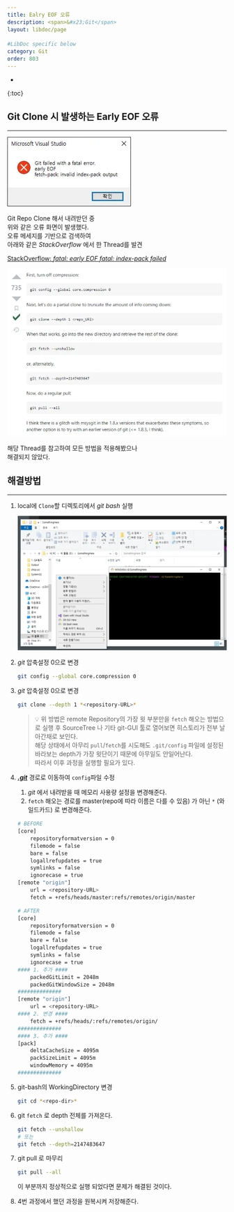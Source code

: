 ```yaml
---
title: Ealry EOF 오류
description: <span>&#x23;Git</span>
layout: libdoc/page

#LibDoc specific below
category: Git
order: 803
---
```

* 
{:toc}

## Git Clone 시 발생하는 Early EOF 오류
---
![](/assets/docs/800_Git/803/1.webp)

Git Repo Clone 해서 내려받던 중<br/>
위와 같은 오류 화면이 발생했다.<br/>
오류 메세지를 기반으로 검색하여<br/>
아래와 같은 *StackOverflow* 에서 한 Thread를 발견

[StackOverflow: *fatal: early EOF fatal: index-pack failed*](https://stackoverflow.com/questions/21277806/fatal-early-eof-fatal-index-pack-failed)

![](/assets/docs/800_Git/803/2.webp)

해당 Thread를 참고하여 모든 방법을 적용해봤으나<br/>
해결되지 않았다.<br/>
    
## 해결방법
---
1. local에 `Clone`할 디렉토리에서 *git bash* 실행
    
    ![](/assets/docs/800_Git/803/3.webp)
    
2. *git* 압축설정 0으로 변경
    
    ```bash
    git config --global core.compression 0
    ```
    
3. *git* 압축설정 0으로 변경
    
    ```bash
    git clone --depth 1 *<repository-URL>*
    ```
    
    > 💡
    > 위 방법은 remote Repository의 가장 윗 부분만을
    > `fetch` 해오는 방법으로 실행 후
    > SourceTree 나 기타 git-GUI 툴로 열어보면
    > 히스토리가 전부 날아간채로 보인다.<br/>
    > 해당 상태에서 아무리 `pull`/`fetch`를 시도해도
    > `.git/config` 파일에 설정된 바라보는 depth가
    > 가장 윗단이기 때문에 아무일도 안일어난다.<br/>
    > 따라서 이후 과정을 실행할 필요가 있다.
    
4. ***<u>.git</u>*** 경로로 이동하여 `config`파일 수정
    1. *git* 에서 내려받을 때 메모리 사용량 설정을 변경해준다.
    2. `fetch` 해오는 경로를 master(repo에 따라 이름은 다를 수 있음) 가 아닌 `*` (와일드카드) 로 변경해준다.
    
    ```bash
    # BEFORE
    [core]
        repositoryformatversion = 0
        filemode = false
        bare = false
        logallrefupdates = true
        symlinks = false
        ignorecase = true
    [remote "origin"]
        url = <repository-URL> 
        fetch = +refs/heads/master:refs/remotes/origin/master
    ```
    
    ```bash 
    # AFTER
    [core]
        repositoryformatversion = 0
        filemode = false
        bare = false
        logallrefupdates = true
        symlinks = false
        ignorecase = true
    #### 1. 추가 ####
        packedGitLimit = 2048m 
        packedGitWindowSize = 2048m 
    ##############
    [remote "origin"]
        url = <repository-URL>
    #### 2. 변경 ####
        fetch = +refs/heads/:refs/remotes/origin/
    ##############
    #### 3. 추가 ####
    [pack] 
        deltaCacheSize = 4095m 
        packSizeLimit = 4095m 
        windowMemory = 4095m
    ##############
    ```
    
5. git-bash의 WorkingDirectory 변경
    
    ```bash
    git cd *<repo-dir>*
    ```
    
6. git `fetch` 로 depth 전체를 가져온다.
    
    ```bash
    git fetch --unshallow
    # 또는
    git fetch --depth=2147483647
    ```
    
7. git pull 로 마무리
    
    ```bash
    git pull --all
    ```

    이 부분까지 정상적으로 실행 되었다면
    문제가 해결된 것이다.
    
8. 4번 과정에서 했던 과정을 원복시켜 저장해준다.